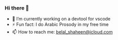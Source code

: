 ### Hi there 👋

- 🔭 I’m currently working on a devtool for vscode 
- ⚡ Fun fact: I do Arabic Prosody in my free time
- 📫 How to reach me: belal_shaheen@icloud.com


<!--
**belal-shaheen/belal-shaheen** is a ✨ _special_ ✨ repository because its `README.md` (this file) appears on your GitHub profile.

Here are some ideas to get you started:

- 🔭 I’m currently working on ...
- 🌱 I’m currently learning ...
- 👯 I’m looking to collaborate on ...
- 🤔 I’m looking for help with ...
- 💬 Ask me about ...
- 📫 How to reach me: ...
- 😄 Pronouns: ...

-->
